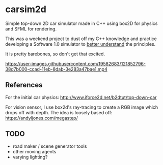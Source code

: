 # carsim2d

Simple top-down 2D car simulator made in C++ using box2D for physics and SFML for rendering.

This was a weekend project to dust off my C++ knowledge and practice developing a Software 1.0 simulator to [better understand](https://en.wikipedia.org/wiki/Wikipedia:Chesterton's_fence) the principles.

It is pretty barebones, so don't get that excited.




https://user-images.githubusercontent.com/19582683/121852796-38d7b000-ccad-11eb-8dab-3e283a47bae1.mp4





## References

For the initial car physics: http://www.iforce2d.net/b2dtut/top-down-car

For vision sensor, I use box2d's ray-tracing to create a RGB image which drops off with depth. The idea is loosely based off: https://andyljones.com/megastep/


## TODO

- road maker / scene generator tools
- other moving agents
- varying lighting?
